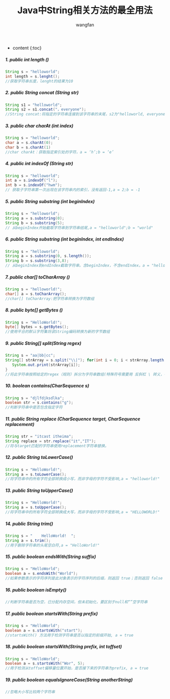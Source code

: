 ﻿---
layout: post
title:  Java中String相关方法的最全用法
categories: Android
tags:   Java String
author: wangfan
---

* content
{:toc}
##### 1. public int length ()
```java
String s = "helloworld";
int length = s.lenght();
//获取字符串长度，lenght的结果为10
```
##### 2. public String concat (String str)

```java
String s1 = "helloworld";
String s2 = s1.concat("，everyone");
//String concat:将指定的字符串连接到该字符串的末尾，s2为"helloworld, everyone"
```
##### 3. public char charAt (int index)
```java
String s = "helloworld";
char a = s.charAt(0);
char b = s.charAt(1)
//char charAt：获取指定索引处的字符，a = ‘h’;b = ‘e’
```
##### 4. public int indexOf (String str)
```java
String s = "helloworld";
int a = s.indexOf("l");
int b = s.indexOf("hwm");
// 获取子字符串第一次出现在该字符串内的索引，没有返回-1,a = 2;b = -1
```
##### 5. public String substring (int beginIndex)
```java
String s = "helloworld";
String a = s.substring(0);
String b = s.substring(5);
// 从beginIndex开始截取字符串到字符串结尾,a = "helloworld";b = "world"
```
##### 6. public String substring (int beginIndex, int endIndex)
```java
String s = "helloworld";
String a = s.substring(0, s.length());
String b = s.substring(3,8);
// 从beginIndex到endIndex截取字符串。含beginIndex，不含endIndex。a = "helloworld",b = "lowor"
```
##### 7. public char[] toCharArray ()
```java
String s = "helloworld!";
char[] a = s.toCharArray();
//char[] toCharArray:把字符串转换为字符数组
```
##### 8. public byte[] getBytes ()
```java
String s = "HelloWorld!";
byte[] bytes = s.getBytes();
//使用平台的默认字符集将该String编码转换为新的字节数组
```
##### 9. public String[] split(String regex)
```java
String s = "aa|bb|cc";
String[] strArray = s.split("\\|"); for(int i = 0; i < strArray.length; i++){
   System.out.print(strArray[i]);
}
//将此字符串按照给定的regex（规则）拆分为字符串数组(特殊符号需要用 反斜杠 \ 转义，在Java要用两个反斜杠 \\)
```
##### 10. boolean contains(CharSequence s)
```java
String s = "djlfdjksdlka";
boolean str = s.contains("g");
//判断字符串中是否包含指定字符
```
##### 11. public String replace (CharSequence target, CharSequence replacement)
```java
String str = "itcast itheima";
String replace = str.replace("it","IT");
//将与target匹配的字符串使用replacement字符串替换。
```
##### 12. public String toLowerCase()
```java
String s = "HelloWorld!";
String a = s.toLowerCase();
//将字符串中的所有字符全部转换成小写，而非字母的字符不受影响,a = "helloworld!"
```
##### 13. public String toUpperCase()
```java
String s = "HelloWorld!";
String a = s.toUpperCase();
//将字符串中的所有字符全部转换成大写，而非字母的字符不受影响,a = "HELLOWORLD!"
```
##### 14. public String trim()
```java
String s = "    HelloWorld!  ";
String a = s.trim();
//用于删除字符串的头尾空白符,a = "HelloWorld!"
```
##### 15. public boolean endsWith(String suffix)
```java
String s = "HelloWorld";
boolean a = s.endsWith("World");
//如果参数表示的字符序列是此对象表示的字符序列的后缀，则返回 true；否则返回 false
```
##### 16. public boolean isEmpty()
```java
//判断字符串是否为空，已分配内存空间，但未初始化，要区别于null和“”空字符串
```
##### 17. public boolean startsWith(String prefix)
```java
String s = "HelloWorld";
boolean a = s.startsWith("start");
//startsWith() 方法用于检测字符串是否以指定的前缀开始, a = true
```
##### 18. public boolean startsWith(String prefix, int toffset)
```java
String s = "HelloWorld";
boolean a = s.startsWith("Wor", 5);
//用于检测从toffset偏移量位置开始，是否接下来的字符串为prefix, a = true
```
##### 19. public boolean equalsIgnoreCase(String anotherString)
```java
//忽略大小写比较两个字符串
```



